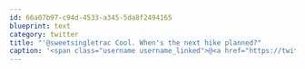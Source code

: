 ```yaml
---
id: 66a07b97-c94d-4533-a345-5da8f2494165
blueprint: text
category: twitter
title: "'@sweetsingletrac Cool. When's the next hike planned?"
caption: '<span class="username username_linked">@<a href="https://twitter.com/sweetsingletrac" title="SweetSingletrack.ca">sweetsingletrac</a></span> Cool. When''s the next hike planned?'
---
```


